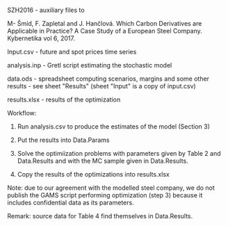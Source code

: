 SZH2016 - auxiliary files to

M- Šmíd, F. Zapletal and J. Hančlová. Which Carbon Derivatives are Applicable in Practice? A Case Study
of a European Steel Company. Kybernetika vol 6, 2017.

Input.csv - future and spot prices time series

analysis.inp - Gretl script estimating the stochastic model

data.ods - spreadsheet computing scenarios, margins and some other results - see sheet "Results" (sheet "Input" is a copy of input.csv)

results.xlsx - results of the optimization



Workflow:

1. Run analysis.csv to produce the estimates of the model (Section 3)

2. Put the results into Data.Params

3. Solve the optimiization problems with parameters given by Table 2 and Data.Results and with the MC sample given in Data.Results. 

4. Copy the results of the optimizations into results.xlsx

Note: due to our agreement with the modelled steel company, we do not publish the GAMS script performing optimization (step 3) because it includes confidential data as its parameters.


Remark: source data for Table 4 find themselves in Data.Results.